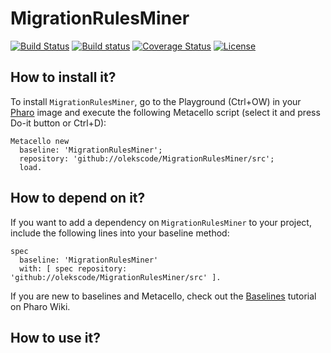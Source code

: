 # MigrationRulesMiner

[![Build Status](https://travis-ci.org/olekscode/MigrationRulesMiner.svg?branch=master)](https://travis-ci.org/olekscode/MigrationRulesMiner)
[![Build status](https://ci.appveyor.com/api/projects/status/ify7vkcfe4a5gp6b?svg=true)](https://ci.appveyor.com/project/olekscode/migrationrulesminer)
[![Coverage Status](https://coveralls.io/repos/github/olekscode/MigrationRulesMiner/badge.svg?branch=master)](https://coveralls.io/github/olekscode/MigrationRulesMiner?branch=master)
[![License](https://img.shields.io/badge/license-MIT-blue.svg)](https://raw.githubusercontent.com/olekscode/MigrationRulesMiner/master/LICENSE)

## How to install it?

To install `MigrationRulesMiner`, go to the Playground (Ctrl+OW) in your [Pharo](https://pharo.org/) image and execute the following Metacello script (select it and press Do-it button or Ctrl+D):

```Smalltalk
Metacello new
  baseline: 'MigrationRulesMiner';
  repository: 'github://olekscode/MigrationRulesMiner/src';
  load.
```

## How to depend on it?

If you want to add a dependency on `MigrationRulesMiner` to your project, include the following lines into your baseline method:

```Smalltalk
spec
  baseline: 'MigrationRulesMiner'
  with: [ spec repository: 'github://olekscode/MigrationRulesMiner/src' ].
```

If you are new to baselines and Metacello, check out the [Baselines](https://github.com/pharo-open-documentation/pharo-wiki/blob/master/General/Baselines.md) tutorial on Pharo Wiki.

## How to use it?
